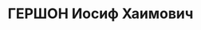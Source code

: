 ---
title: ГЕРШОН Иосиф Хаимович
description: 'Род. в 1900, г. Бобруйск, еврей, обр.: начальное, член/канд. в члены
  ВКП(б) с 1919. Проживал: Минск, ул. Коммунальная 21/25, кв. 7. Зам.наркома, Наркомпрос
  БССР

  Арестован 26.06.1937. Обв. по ст. 68, 69, 70, 76 УК БССР - член а/с террор.-шпион.орг.
  Приговор: ВК ВС СССР, 29.10.1937 – ВМН с конфискацией имущества. Расстрелян 30.10.1937,
  Минск.

  Реабилитирован ВК ВС СССР 13.08.1957'
---